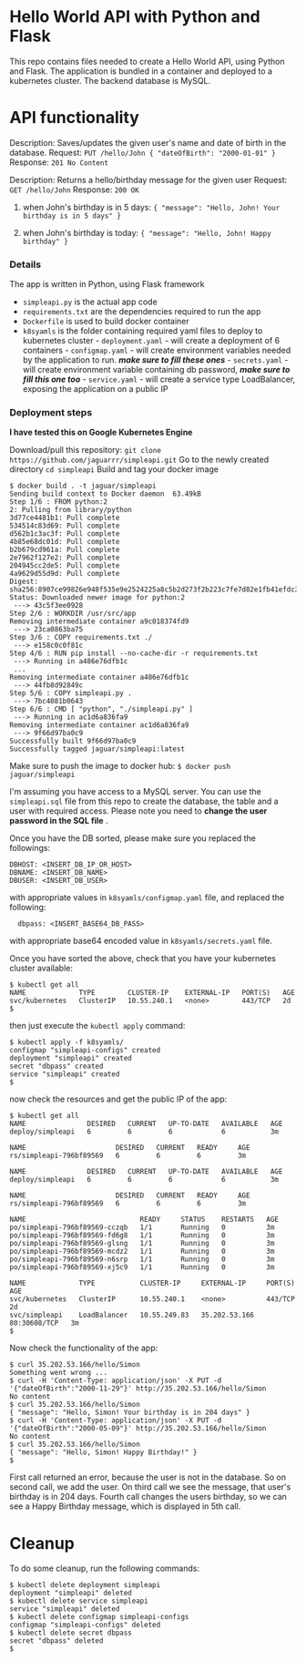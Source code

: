# Hello World API with Python and Flask 
This repo contains files needed to create a Hello World API, using Python and Flask. The application is bundled in a container and deployed to a kubernetes cluster. The backend database is MySQL.

# API functionality

Description: Saves/updates the given user's name and date of birth in the database.
Request:       `PUT /hello/John { "dateOfBirth": "2000-01-01" }`
Response:    `201 No Content`

Description: Returns a hello/birthday message for the given user
Request:       `GET /hello/John`
Response:     `200 OK`

 1. when John's birthday is in 5 days:
                      `{ "message": "Hello, John! Your birthday is in 5 days" }`
              
 2. when John's birthday is today: 
                     `{ "message": "Hello, John! Happy birthday" }`

### Details

The app is written in Python, using Flask framework 

 - `simpleapi.py` is the actual app code
 - `requirements.txt` are the dependencies required to run the app
 - `Dockerfile` is used to build docker container
 - `k8syamls` is the folder containing required yaml files to deploy to kubernetes cluster
		 - `deployment.yaml` - will create a deployment of 6 containers
		 - `configmap.yaml` - will create environment variables needed by the application to run. ***make sure to fill these ones***
		 - `secrets.yaml` - will create environment variable containing db password, ***make sure to fill this one too***
		 - `service.yaml` - will create a service type LoadBalancer, exposing the application on a public IP

### Deployment steps
**I have tested this on Google Kubernetes Engine**

Download/pull this repository:
`git clone https://github.com/jaguarrr/simpleapi.git`
Go to the newly created directory
`cd simpleapi`
Build and tag your docker image

    $ docker build . -t jaguar/simpleapi
    Sending build context to Docker daemon  63.49kB
    Step 1/6 : FROM python:2
    2: Pulling from library/python
    3d77ce4481b1: Pull complete
    534514c83d69: Pull complete
    d562b1c3ac3f: Pull complete
    4b85e68dc01d: Pull complete
    b2b679cd961a: Pull complete
    2e7962f127e2: Pull complete
    204945cc2de5: Pull complete
    4a9629d55d9d: Pull complete
    Digest: sha256:8907ce99826e948f535e9e2524225a8c5b2d273f2b223c7fe7d82e1fb41efdc3
    Status: Downloaded newer image for python:2
     ---> 43c5f3ee0928
    Step 2/6 : WORKDIR /usr/src/app
    Removing intermediate container a9c018374fd9
     ---> 23ca0863ba75
    Step 3/6 : COPY requirements.txt ./
     ---> e158c0c0f81c
    Step 4/6 : RUN pip install --no-cache-dir -r requirements.txt
     ---> Running in a486e76dfb1c
     ...
    Removing intermediate container a486e76dfb1c
     ---> 44fb8d92849c
    Step 5/6 : COPY simpleapi.py .
     ---> 7bc4081b0643
    Step 6/6 : CMD [ "python", "./simpleapi.py" ]
     ---> Running in ac1d6a836fa9
    Removing intermediate container ac1d6a836fa9
     ---> 9f66d97ba0c9
    Successfully built 9f66d97ba0c9
    Successfully tagged jaguar/simpleapi:latest
Make sure to push the image to docker hub:
`$ docker push jaguar/simpleapi`

I'm assuming you have access to a MySQL server. You can use the `simpleapi.sql` file from this repo to create the database, the table and a user with required access. Please note you need to **change the user password in the SQL file** .

Once you have the DB sorted, please make sure you replaced the followings:

    DBHOST: <INSERT_DB_IP_OR_HOST>
    DBNAME: <INSERT_DB_NAME>
    DBUSER: <INSERT_DB_USER>

  with appropriate values in `k8syamls/configmap.yaml` file, and replaced the following:

      dbpass: <INSERT_BASE64_DB_PASS>

  with appropriate base64 encoded value in `k8syamls/secrets.yaml` file.

Once you have sorted the above, check that you have your kubernetes cluster available:

    $ kubectl get all
    NAME             TYPE        CLUSTER-IP    EXTERNAL-IP   PORT(S)   AGE
    svc/kubernetes   ClusterIP   10.55.240.1   <none>        443/TCP   2d
    $

  then just execute the `kubectl apply` command:

    $ kubectl apply -f k8syamls/
    configmap "simpleapi-configs" created
    deployment "simpleapi" created
    secret "dbpass" created
    service "simpleapi" created
    $

now check the resources and get the public IP of the app:

    $ kubectl get all
    NAME               DESIRED   CURRENT   UP-TO-DATE   AVAILABLE   AGE
    deploy/simpleapi   6         6         6            6           3m
    
    NAME                      DESIRED   CURRENT   READY     AGE
    rs/simpleapi-796bf89569   6         6         6         3m
    
    NAME               DESIRED   CURRENT   UP-TO-DATE   AVAILABLE   AGE
    deploy/simpleapi   6         6         6            6           3m
    
    NAME                      DESIRED   CURRENT   READY     AGE
    rs/simpleapi-796bf89569   6         6         6         3m
    
    NAME                            READY     STATUS    RESTARTS   AGE
    po/simpleapi-796bf89569-cczqb   1/1       Running   0          3m
    po/simpleapi-796bf89569-fd6g8   1/1       Running   0          3m
    po/simpleapi-796bf89569-glsng   1/1       Running   0          3m
    po/simpleapi-796bf89569-mcdz2   1/1       Running   0          3m
    po/simpleapi-796bf89569-n6srp   1/1       Running   0          3m
    po/simpleapi-796bf89569-xj5c9   1/1       Running   0          3m
    
    NAME             TYPE           CLUSTER-IP     EXTERNAL-IP     PORT(S)        AGE
    svc/kubernetes   ClusterIP      10.55.240.1    <none>          443/TCP        2d
    svc/simpleapi    LoadBalancer   10.55.249.83   35.202.53.166   80:30608/TCP   3m
    $
Now check the functionality of the app:

    $ curl 35.202.53.166/hello/Simon
    Something went wrong ...
    $ curl -H 'Content-Type: application/json' -X PUT -d '{"dateOfBirth":"2000-11-29"}' http://35.202.53.166/hello/Simon
    No content
    $ curl 35.202.53.166/hello/Simon
    { "message": "Hello, Simon! Your birthday is in 204 days" }
    $ curl -H 'Content-Type: application/json' -X PUT -d '{"dateOfBirth":"2000-05-09"}' http://35.202.53.166/hello/Simon
    No content
    $ curl 35.202.53.166/hello/Simon
    { "message": "Hello, Simon! Happy Birthday!" }
    $
First call returned an error, because the user is not in the database. So on second call, we add the user. On third call we see the message, that user's birthday is in 204 days. Fourth call changes the users birthday, so we can see a Happy Birthday message, which is displayed in 5th call.


# Cleanup
To do some cleanup, run the following commands:

    $ kubectl delete deployment simpleapi
    deployment "simpleapi" deleted
    $ kubectl delete service simpleapi
    service "simpleapi" deleted
    $ kubectl delete configmap simpleapi-configs
    configmap "simpleapi-configs" deleted
    $ kubectl delete secret dbpass
    secret "dbpass" deleted
    $

